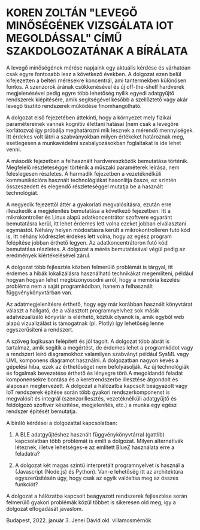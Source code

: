 KOREN ZOLTÁN "LEVEGŐ MINŐSÉGÉNEK VIZSGÁLATA IOT MEGOLDÁSSAL" CÍMŰ SZAKDOLGOZATÁNAK A BÍRÁLATA
=============================================================================================

A levegő minőségének mérése napjaink egy aktuális kérdése és várhatóan
csak egyre fontosabb lesz a következő években. A dolgozat ezen belül
kifejezetten a beltéri mérésekre koncentrál, ami tantermekben különösen
fontos. A szenzorok árának csökkenésével és új off-the-shelf hardverek
megjelenésével pedig egyre több lehetőség nyílik egyedi adatgyűjtő
rendszerek kiépítésére, amik segítségével később a szellőztető vagy akár
levegő tisztitó rendszerek működése finomhangolható.

A dolgozat első fejezetében áttekinti, hogy a környezet mely fizikai
paramétereinek vannak kognitív élettani hatásai (nem csak a levegőre
korlátozva) így próbálja meghatározni mik lesznek a mérendő mennyiségek.
Itt érdekes volt látni a szabványokban milyen értékeket határoznak meg,
esetlegesen a munkavédelmi szabályozásokban foglaltakat is ide lehet
venni.

A második fejezetben a felhasznált hardvereszközök bemutatása történik.
Megfelelő részleteséggel történik a műszaki paraméterek leírása, nem
feleslegesen részletes. A harmadik fejezetben a vezetéknélküli
kommunikációra használt technológiákat hasonlítja össze, ez szintén
összeszedett és elegendő részleteséggel mutatja be a használt
technológiát.

A negyedik fejezettől áttér a gyakorlati megvalósításra, ezután erre
illeszkedik a megjelenítés bemutatása a következő fejezetben. Itt a
mikrokontroller és Linux alapú adatkoncentrátor szoftvere egyaránt
bemutatásra kerül, itt lehet érdemes lett volna ezeket jobban
elválasztani egymástól. Néhány helyen módosításra került a
mikrokontrolleren futó kód is, itt néhány kódrészlet érdekes lett volna,
hogy az egész program felépítése jobban érthető legyen. Az
adatkoncentrátoron futó kód bemutatása részletes. A dolgozat a mérés
bemutatásával végül pedig az eredmények kiértékelésével zárul.

A dolgozat több fejlesztés közben felmerülő problémát is tárgyal, itt
érdemes a hibák lokalizálásra használható technikákat megemlíteni,
például hogyan hogyan lehet megbizonyosodni arról, hogy a memória
kezelési probléma nem a saját programkódban, hanem a felhasznált
függvénykönyvtárban van.

Az adatmegjelenítésre érthető, hogy egy már korábban használt könyvtárat
választ a hallgató, de a választott programnyelvhez sok másik
adatvizualizáló könyvtár is elérhető, köztük olyanok is, amik egyből web
alapú vizualizálást is támogatnak (pl. Plotly) így lehetőség lenne
egyszerűsíteni a rendszert.

A szöveg logikusan felépített és jól tagolt. A dolgozat több ábrát is
tartalmaz, amik segítik a megértést, de érdemes lehet a programkódot
vagy a rendszert leíró diagramokhoz valamilyen szabványt például SysML
vagy UML komponens diagramot használni. A dolgozatban nagyon kevés a
gépelési hiba, ezek az érthetőséget nem befolyásolják. Az új
technológiák és fogalmak bevezetése érthető és lényegre törő.A
megoldandó feladat komponensekre bontása és a keretrendszerbe illesztése
átgondolt és alaposan megtervezett. A dolgozat a hálózatba kapcsolt
beágyazott vagy IoT rendszerek építése során több gyakori
rendszerkomponenst is megvalósít és integrál (szenzorillesztés,
vezetéknélküli adatgyűjtő és feldolgozó szoftver készítése,
megjelenítés, etc.) a munka egy egész rendszer építését bemutatja.

A bíráló kérdései a dolgozattal kapcsolatban:

1.  A BLE adatgyűjtéshez használt függvénykönyvtárral (gattlib)
    kapcsolatban több problémát is említ a dolgozat. Milyen alternatívák
    léteznek, illetve lehetséges-e az említett BlueZ használata erre a
    feladatra?

2.  A dolgozat két magas szintű interpretált programnyelvet is használ a
    (Javascript (Node.js) és Python). Van-e lehetőség itt az
    architektúra egyszerűsítésén úgy, hogy csak az egyik valósítsa meg
    az összes funkciót?

A dolgozat a hálózatba kapcsolt beágyazott rendszerek fejlesztése során
felmerülő gyakori problémák közül többet is sikeresen old meg, így a
dolgozat elfogadását javaslom.

Budapest, 2022. január 3. Jenei Dávid okl. villamosmérnök
